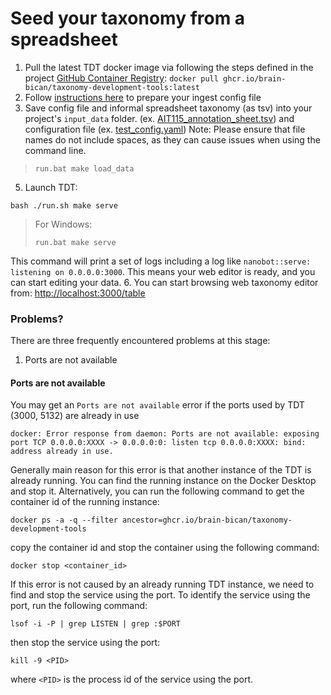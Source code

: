 # Seed your taxonomy from a spreadsheet

1. Pull the latest TDT docker image via following the steps defined in the project [GitHub Container Registry](https://github.com/brain-bican/taxonomy-development-tools/pkgs/container/taxonomy-development-tools): `docker pull ghcr.io/brain-bican/taxonomy-development-tools:latest`
1. Follow [instructions here](config.md#configure-seeding-a-new-taxonomy-from-an-existing-informal-taxonomy) to prepare your ingest config file
1. Save config file and informal spreadsheet taxonomy (as tsv) into your project's `input_data` folder.  (ex. [AIT115_annotation_sheet.tsv](https://github.com/brain-bican/taxonomy-development-tools/tree/main/examples/nhp_basal_ganglia/AIT115_annotation_sheet.tsv)) and configuration file (ex. [test_config.yaml](https://github.com/brain-bican/taxonomy-development-tools/tree/main/examples/nhp_basal_ganglia/ingestion_config.yaml))
   Note: Please ensure that file names do not include spaces, as they can cause issues when using the command line.
> ```
> run.bat make load_data
> ```
5. Launch TDT:
```
bash ./run.sh make serve
```
> For Windows: 
> ```
> run.bat make serve
> ```
This command will print a set of logs including a log like `nanobot::serve: listening on 0.0.0.0:3000`. This means your web editor is ready, and you can start editing your data.
6.  You can start browsing web taxonomy editor from: [http://localhost:3000/table](http://localhost:3000/table)

### Problems?

There are three frequently encountered problems at this stage:

1. Ports are not available

#### Ports are not available

You may get an `Ports are not available` error if the ports used by TDT (3000, 5132) are already in use
```
docker: Error response from daemon: Ports are not available: exposing port TCP 0.0.0.0:XXXX -> 0.0.0.0:0: listen tcp 0.0.0.0:XXXX: bind: address already in use.
```

Generally main reason for this error is that another instance of the TDT is already running. You can find the running instance on the Docker Desktop and stop it. Alternatively, you can run the following command to get the container id of the running instance:
```
docker ps -a -q --filter ancestor=ghcr.io/brain-bican/taxonomy-development-tools
```
copy the container id and stop the container using the following command:
```
docker stop <container_id>
```

If this error is not caused by an already running TDT instance, we need to find and stop the service using the port. To identify the service using the port, run the following command:
```
lsof -i -P | grep LISTEN | grep :$PORT
```

then stop the service using the port:
```
kill -9 <PID>
```
where `<PID>` is the process id of the service using the port.

